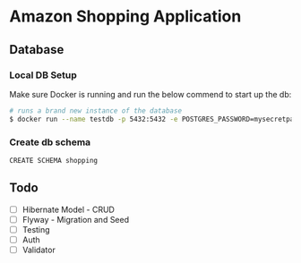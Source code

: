 # Amazon Shopping Application

## Database

### Local DB Setup
Make sure Docker is running and run the below commend to start up the db:

```bash
# runs a brand new instance of the database
$ docker run --name testdb -p 5432:5432 -e POSTGRES_PASSWORD=mysecretpassword -d postgres:15.3
```

### Create db schema
```
CREATE SCHEMA shopping
```

## Todo

- [ ] Hibernate Model - CRUD
- [ ] Flyway - Migration and Seed
- [ ] Testing
- [ ] Auth
- [ ] Validator